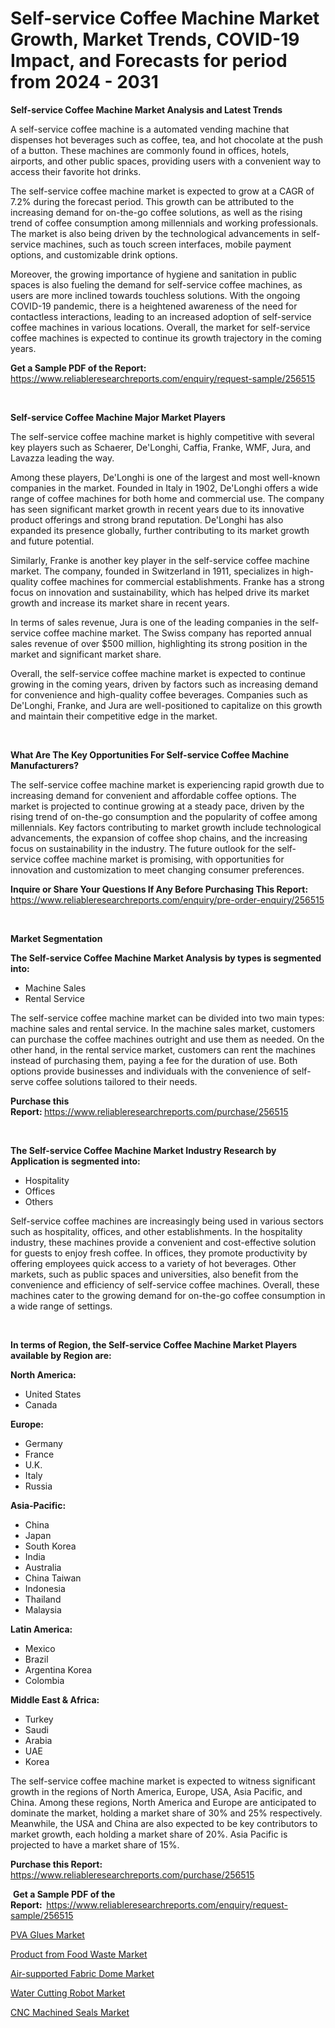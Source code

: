 <p><h1>Self-service Coffee Machine Market Growth, Market Trends, COVID-19 Impact, and Forecasts for period from 2024 - 2031</h1></p><p><strong>Self-service Coffee Machine Market Analysis and Latest Trends</strong></p>
<p><p>A self-service coffee machine is a automated vending machine that dispenses hot beverages such as coffee, tea, and hot chocolate at the push of a button. These machines are commonly found in offices, hotels, airports, and other public spaces, providing users with a convenient way to access their favorite hot drinks.</p><p>The self-service coffee machine market is expected to grow at a CAGR of 7.2% during the forecast period. This growth can be attributed to the increasing demand for on-the-go coffee solutions, as well as the rising trend of coffee consumption among millennials and working professionals. The market is also being driven by the technological advancements in self-service machines, such as touch screen interfaces, mobile payment options, and customizable drink options.</p><p>Moreover, the growing importance of hygiene and sanitation in public spaces is also fueling the demand for self-service coffee machines, as users are more inclined towards touchless solutions. With the ongoing COVID-19 pandemic, there is a heightened awareness of the need for contactless interactions, leading to an increased adoption of self-service coffee machines in various locations. Overall, the market for self-service coffee machines is expected to continue its growth trajectory in the coming years.</p></p>
<p><strong>Get a Sample PDF of the Report:&nbsp;</strong> <a href="https://www.reliableresearchreports.com/enquiry/request-sample/256515">https://www.reliableresearchreports.com/enquiry/request-sample/256515</a></p>
<p>&nbsp;</p>
<p><strong>Self-service Coffee Machine Major Market Players</strong></p>
<p><p>The self-service coffee machine market is highly competitive with several key players such as Schaerer, De'Longhi, Caffia, Franke, WMF, Jura, and Lavazza leading the way. </p><p>Among these players, De'Longhi is one of the largest and most well-known companies in the market. Founded in Italy in 1902, De'Longhi offers a wide range of coffee machines for both home and commercial use. The company has seen significant market growth in recent years due to its innovative product offerings and strong brand reputation. De'Longhi has also expanded its presence globally, further contributing to its market growth and future potential.</p><p>Similarly, Franke is another key player in the self-service coffee machine market. The company, founded in Switzerland in 1911, specializes in high-quality coffee machines for commercial establishments. Franke has a strong focus on innovation and sustainability, which has helped drive its market growth and increase its market share in recent years.</p><p>In terms of sales revenue, Jura is one of the leading companies in the self-service coffee machine market. The Swiss company has reported annual sales revenue of over $500 million, highlighting its strong position in the market and significant market share.</p><p>Overall, the self-service coffee machine market is expected to continue growing in the coming years, driven by factors such as increasing demand for convenience and high-quality coffee beverages. Companies such as De'Longhi, Franke, and Jura are well-positioned to capitalize on this growth and maintain their competitive edge in the market.</p></p>
<p>&nbsp;</p>
<p><strong>What Are The Key Opportunities For Self-service Coffee Machine Manufacturers?</strong></p>
<p><p>The self-service coffee machine market is experiencing rapid growth due to increasing demand for convenient and affordable coffee options. The market is projected to continue growing at a steady pace, driven by the rising trend of on-the-go consumption and the popularity of coffee among millennials. Key factors contributing to market growth include technological advancements, the expansion of coffee shop chains, and the increasing focus on sustainability in the industry. The future outlook for the self-service coffee machine market is promising, with opportunities for innovation and customization to meet changing consumer preferences.</p></p>
<p><strong>Inquire or Share Your Questions If Any Before Purchasing This Report:</strong> <a href="https://www.reliableresearchreports.com/enquiry/pre-order-enquiry/256515">https://www.reliableresearchreports.com/enquiry/pre-order-enquiry/256515</a></p>
<p>&nbsp;</p>
<p><strong>Market Segmentation</strong></p>
<p><strong>The Self-service Coffee Machine Market Analysis by types is segmented into:</strong></p>
<p><ul><li>Machine Sales</li><li>Rental Service</li></ul></p>
<p><p>The self-service coffee machine market can be divided into two main types: machine sales and rental service. In the machine sales market, customers can purchase the coffee machines outright and use them as needed. On the other hand, in the rental service market, customers can rent the machines instead of purchasing them, paying a fee for the duration of use. Both options provide businesses and individuals with the convenience of self-serve coffee solutions tailored to their needs.</p></p>
<p><strong>Purchase this Report:&nbsp;</strong><a href="https://www.reliableresearchreports.com/purchase/256515">https://www.reliableresearchreports.com/purchase/256515</a></p>
<p>&nbsp;</p>
<p><strong>The Self-service Coffee Machine Market Industry Research by Application is segmented into:</strong></p>
<p><ul><li>Hospitality</li><li>Offices</li><li>Others</li></ul></p>
<p><p>Self-service coffee machines are increasingly being used in various sectors such as hospitality, offices, and other establishments. In the hospitality industry, these machines provide a convenient and cost-effective solution for guests to enjoy fresh coffee. In offices, they promote productivity by offering employees quick access to a variety of hot beverages. Other markets, such as public spaces and universities, also benefit from the convenience and efficiency of self-service coffee machines. Overall, these machines cater to the growing demand for on-the-go coffee consumption in a wide range of settings.</p></p>
<p>&nbsp;</p>
<p><strong>In terms of Region, the Self-service Coffee Machine Market Players available by Region are:</strong></p>
<p>
    <p> <strong> North America: </strong>
        <ul>
            <li>United States</li>
            <li>Canada</li>
        </ul>
        </p> 
    <p> <strong> Europe: </strong>
        <ul>
            <li>Germany</li>
            <li>France</li>
            <li>U.K.</li>
            <li>Italy</li>
            <li>Russia</li>
        </ul>
        </p> 
    <p> <strong> Asia-Pacific: </strong>
        <ul>
            <li>China</li>
            <li>Japan</li>
            <li>South Korea</li>
            <li>India</li>
            <li>Australia</li>
            <li>China Taiwan</li>
            <li>Indonesia</li>
            <li>Thailand</li>
            <li>Malaysia</li>
        </ul>
        </p> 
    <p> <strong> Latin America: </strong>
        <ul>
            <li>Mexico</li>
            <li>Brazil</li>
            <li>Argentina Korea</li>
            <li>Colombia</li>
        </ul>
        </p> 
    <p> <strong> Middle East & Africa: </strong>
        <ul>
            <li>Turkey</li>
            <li>Saudi</li>
            <li>Arabia</li>
            <li>UAE</li>
            <li>Korea</li>
        </ul>
    </p>
    </p>
<p><p>The self-service coffee machine market is expected to witness significant growth in the regions of North America, Europe, USA, Asia Pacific, and China. Among these regions, North America and Europe are anticipated to dominate the market, holding a market share of 30% and 25% respectively. Meanwhile, the USA and China are also expected to be key contributors to market growth, each holding a market share of 20%. Asia Pacific is projected to have a market share of 15%.</p></p>
<p><strong>Purchase this Report: </strong><a href="https://www.reliableresearchreports.com/purchase/256515">https://www.reliableresearchreports.com/purchase/256515</a></p>
<p>&nbsp;<strong>Get a Sample PDF of the Report:&nbsp;&nbsp;</strong><a href="https://www.reliableresearchreports.com/enquiry/request-sample/256515">https://www.reliableresearchreports.com/enquiry/request-sample/256515</a></p>
<p><strong></strong></p>
<p><p><a href="https://noble-drawer-34c.notion.site/PVA-Glues-Market-Size-Evaluating-its-Market-Trends-Growth-and-Projections-2024-2031-11f5a2a9fc1644179d196e8de471ef97">PVA Glues Market</a></p><p><a href="https://view.publitas.com/reportprime-1/product-from-food-waste-market-offers-provide-insightful-data-for-the-time-period-from-2024-to-2031-and-also-provide-analysis-based-on-application-type-and-region/">Product from Food Waste Market</a></p><p><a href="https://zircon-bluebell-299.notion.site/Air-supported-Fabric-Dome-Market-Furnish-Information-about-Market-Size-Market-Share-Market-Dynamic-9669ebfa4a534d248ed32373c6862ea1">Air-supported Fabric Dome Market</a></p><p><a href="https://three-jumbo-f6d.notion.site/Water-Cutting-Robot-Market-Analysis-Examines-its-Scope-on-Growth-Opportunities-and-Forecasted-Trend-98e3c02129204c12bd7b596da2fdfffc">Water Cutting Robot Market</a></p><p><a href="https://view.publitas.com/reportprime-1/decoding-the-cnc-machined-seals-market-a-deep-dive-into-the-latest-market-trends-market-segmentation-and-competitive-analysis/">CNC Machined Seals Market</a></p></p>